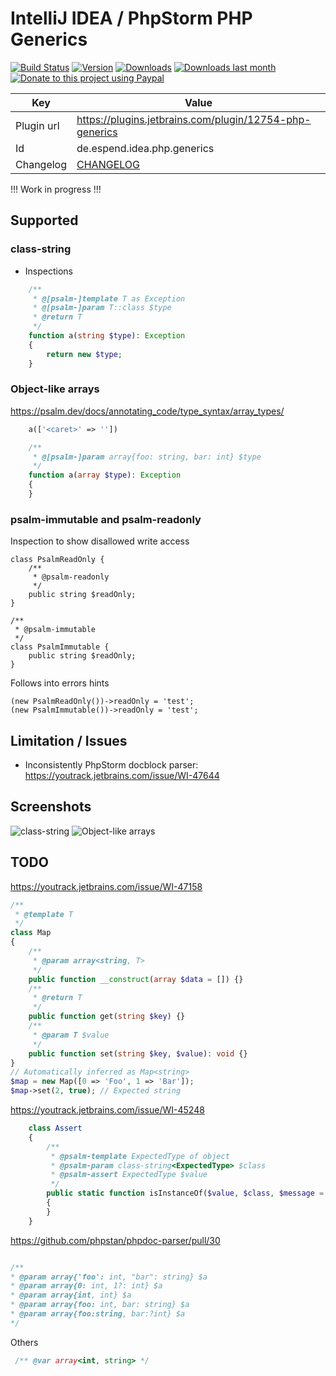 # IntelliJ IDEA / PhpStorm PHP Generics

[![Build Status](https://travis-ci.org/Haehnchen/idea-php-generics-plugin.svg?branch=master)](https://travis-ci.org/Haehnchen/idea-php-generics-plugin)
[![Version](http://phpstorm.espend.de/badge/12754/version)](https://plugins.jetbrains.com/plugin/12754)
[![Downloads](http://phpstorm.espend.de/badge/12754/downloads)](https://plugins.jetbrains.com/plugin/12754)
[![Downloads last month](http://phpstorm.espend.de/badge/12754/last-month)](https://plugins.jetbrains.com/plugin/12754)
[![Donate to this project using Paypal](https://img.shields.io/badge/paypal-donate-yellow.svg)](https://www.paypal.me/DanielEspendiller)


Key         | Value
----------- | -----------
Plugin url  | https://plugins.jetbrains.com/plugin/12754-php-generics
Id          | de.espend.idea.php.generics
Changelog   | [CHANGELOG](CHANGELOG.md)


!!! Work in progress !!!

## Supported

### class-string

 * Inspections

```php
    /**
     * @[psalm-]template T as Exception
     * @[psalm-]param T::class $type
     * @return T
     */
    function a(string $type): Exception
    {
        return new $type;
    }
```

### Object-like arrays

https://psalm.dev/docs/annotating_code/type_syntax/array_types/

```php
    a(['<caret>' => ''])

```

```php
    /**
     * @[psalm-]param array{foo: string, bar: int} $type
     */
    function a(array $type): Exception
    {
    }
```


### psalm-immutable and psalm-readonly

Inspection to show disallowed write access

```
class PsalmReadOnly {
    /**
     * @psalm-readonly
     */
    public string $readOnly;
}

/**
 * @psalm-immutable
 */
class PsalmImmutable {
    public string $readOnly;
}
```

Follows into errors hints

```
(new PsalmReadOnly())->readOnly = 'test';
(new PsalmImmutable())->readOnly = 'test';
```

## Limitation / Issues

 * Inconsistently PhpStorm docblock parser: https://youtrack.jetbrains.com/issue/WI-47644
 
 ## Screenshots

 ![class-string](https://plugins.jetbrains.com/files/12754/screenshot_20052.png)
 ![Object-like arrays](https://plugins.jetbrains.com/files/12754/screenshot_21124.png)

## TODO

https://youtrack.jetbrains.com/issue/WI-47158

```php
/**
 * @template T
 */
class Map
{
    /**
     * @param array<string, T>
     */
    public function __construct(array $data = []) {}
    /**
     * @return T
     */
    public function get(string $key) {}
    /**
     * @param T $value
     */
    public function set(string $key, $value): void {}
}
// Automatically inferred as Map<string>
$map = new Map([0 => 'Foo', 1 => 'Bar']);
$map->set(2, true); // Expected string
```


https://youtrack.jetbrains.com/issue/WI-45248


```php
    class Assert
    {
        /**
         * @psalm-template ExpectedType of object
         * @psalm-param class-string<ExpectedType> $class
         * @psalm-assert ExpectedType $value
         */
        public static function isInstanceOf($value, $class, $message = '')
        {
        }
    }
```


https://github.com/phpstan/phpdoc-parser/pull/30

```php

/**
* @param array{'foo': int, "bar": string} $a
* @param array{0: int, 1?: int} $a
* @param array{int, int} $a
* @param array{foo: int, bar: string} $a
* @param array{foo:string, bar:?int} $a
*/
```

Others

```php
 /** @var array<int, string> */
 ```